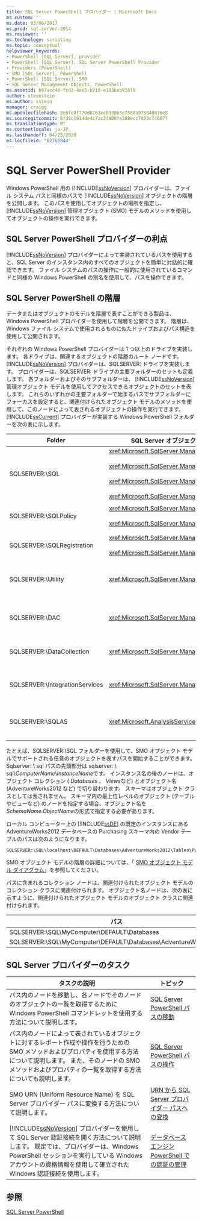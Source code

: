 ```yaml
---
title: SQL Server PowerShell プロバイダー | Microsoft Docs
ms.custom: ''
ms.date: 03/06/2017
ms.prod: sql-server-2014
ms.reviewer: ''
ms.technology: scripting
ms.topic: conceptual
helpviewer_keywords:
- PowerShell [SQL Server], provider
- PowerShell [SQL Server], SQL Server PowerShell Provider
- Providers [PowerShell]
- SMO [SQL Server], PowerShell
- PowerShell [SQL Server], SMO
- SQL Server Management Objects, PowerShell
ms.assetid: b97acc43-fcd2-4ae5-b218-e183bab916f9
author: stevestein
ms.author: sstein
manager: craigg
ms.openlocfilehash: 3e8fc0f770d8763ccb330b3c7588a97604d876e8
ms.sourcegitcommit: 6fd8c1914de4c7ac24900fe388ecc7883c740077
ms.translationtype: MT
ms.contentlocale: ja-JP
ms.lasthandoff: 04/25/2020
ms.locfileid: "62762844"
---
```

# <a name="sql-server-powershell-provider"></a>SQL Server PowerShell Provider
  Windows PowerShell 用の [!INCLUDE[ssNoVersion](../includes/ssnoversion-md.md)] プロバイダーは、ファイル システム パスと同様のパスで [!INCLUDE[ssNoVersion](../includes/ssnoversion-md.md)] オブジェクトの階層を公開します。 このパスを使用してオブジェクトの場所を指定し、 [!INCLUDE[ssNoVersion](../includes/ssnoversion-md.md)] 管理オブジェクト (SMO) モデルのメソッドを使用してオブジェクトの操作を実行できます。  
  
## <a name="benefits-of-the-sql-server-powershell-provider"></a>SQL Server PowerShell プロバイダーの利点  
 [!INCLUDE[ssNoVersion](../includes/ssnoversion-md.md)] プロバイダーによって実装されているパスを使用すると、SQL Server のインスタンス内のすべてのオブジェクトを簡単に対話的に確認できます。 ファイル システムのパスの操作に一般的に使用されているコマンドと同様の Windows PowerShell の別名を使用して、パスを操作できます。  
  
## <a name="the-sql-server-powershell-hierarchy"></a>SQL Server PowerShell の階層  
 データまたはオブジェクトのモデルを階層で表すことができる製品は、Windows PowerShell プロバイダーを使用して階層を公開できます。 階層は、Windows ファイル システムで使用されるものに似たドライブおよびパス構造を使用して公開されます。  
  
 それぞれの Windows PowerShell プロバイダーは 1 つ以上のドライブを実装します。 各ドライブは、関連するオブジェクトの階層のルート ノードです。 [!INCLUDE[ssNoVersion](../includes/ssnoversion-md.md)] プロバイダーは、SQLSERVER: ドライブを実装します。 プロバイダーは、SQLSERVER: ドライブの主要フォルダーのセットも定義します。 各フォルダーおよびそのサブフォルダーは、 [!INCLUDE[ssNoVersion](../includes/ssnoversion-md.md)] 管理オブジェクト モデルを使用してアクセスできるオブジェクトのセットを表します。 これらのいずれかの主要フォルダーで始まるパスでサブフォルダーにフォーカスを設定すると、関連付けられたオブジェクト モデルのメソッドを使用して、このノードによって表されるオブジェクトの操作を実行できます。 [!INCLUDE[ssCurrent](../includes/sscurrent-md.md)] プロバイダーが実装する Windows PowerShell フォルダーを次の表に示します。  
  
|Folder|SQL Server オブジェクト モデルの名前空間|オブジェクト|  
|------------|---------------------------------------|-------------|  
|SQLSERVER:\SQL|<xref:Microsoft.SqlServer.Management.Smo><br /><br /> <xref:Microsoft.SqlServer.Management.Smo.Agent><br /><br /> <xref:Microsoft.SqlServer.Management.Smo.Broker><br /><br /> <xref:Microsoft.SqlServer.Management.Smo.Mail>|データベース オブジェクト (テーブル、ビュー、ストアド プロシージャなど)|  
|SQLSERVER:\SQLPolicy|<xref:Microsoft.SqlServer.Management.Dmf><br /><br /> <xref:Microsoft.SqlServer.Management.Facets>|ポリシー ベースの管理オブジェクト (ポリシーやファセットなど)|  
|SQLSERVER:\SQLRegistration|<xref:Microsoft.SqlServer.Management.RegisteredServers><br /><br /> <xref:Microsoft.SqlServer.Management.Smo.RegSvrEnum>|登録済みサーバー オブジェクト (サーバー グループや登録済みサーバーなど)|  
|SQLSERVER:\Utility|<xref:Microsoft.SqlServer.Management.Utility>|ユーティリティ オブジェクト ( [!INCLUDE[ssDE](../includes/ssde-md.md)]のマネージド インスタンスなど)|  
|SQLSERVER:\DAC|<xref:Microsoft.SqlServer.Management.DAC>|データ層アプリケーション オブジェクト (DAC パッケージなど) と操作 (DAC の配置など)|  
|SQLSERVER:\DataCollection|<xref:Microsoft.SqlServer.Management.Collector>|コレクション セットや構成ストアなどのデータ コレクター オブジェクト|  
|SQLSERVER:\IntegrationServices|<xref:Microsoft.SqlServer.Management.IntegrationServices>|[!INCLUDE[ssISnoversion](../includes/ssisnoversion-md.md)] プロジェクト、パッケージ、環境などのオブジェクト。|  
|SQLSERVER:\SQLAS|<xref:Microsoft.AnalysisServices>|[!INCLUDE[ssASnoversion](../includes/ssasnoversion-md.md)] キューブ、集計、ディメンションなどのオブジェクト。|  
  
 たとえば、SQLSERVER:\SQL フォルダーを使用して、SMO オブジェクト モデルでサポートされる任意のオブジェクトを表すパスを開始することができます。 Sqlserver: \ sql パスの先頭部分は sqlserver: \ sql\\*ComputerName*\\*InstanceName*です。 インスタンス名の後のノードは、オブジェクト コレクション ( *Databases* 、 *Views*など) とオブジェクト名 (AdventureWorks2012 など) で切り替わります。 スキーマはオブジェクト クラスとしては表されません。 スキーマ内の最上位レベルのオブジェクト (テーブルやビューなど) のノードを指定する場合、オブジェクト名を *SchemaName.ObjectName*の形式で指定する必要があります。  
  
 ローカル コンピューター上の [!INCLUDE[ssDE](../includes/ssde-md.md)] の既定のインスタンスにある AdventureWorks2012 データベースの Purchasing スキーマ内の Vendor テーブルのパスは次のようになります。  
  
```  
SQLSERVER:\SQL\localhost\DEFAULT\Databases\AdventureWorks2012\Tables\Purchasing.Vendor  
```  
  
 SMO オブジェクト モデルの階層の詳細については、「 [SMO オブジェクト モデル ダイアグラム](../relational-databases/server-management-objects-smo/smo-object-model-diagram.md)」を参照してください。  
  
 パスに含まれるコレクション ノードは、関連付けられたオブジェクト モデルのコレクション クラスに関連付けられます。 オブジェクト名ノードは、次の表に示すように、関連付けられたオブジェクト モデルのオブジェクト クラスに関連付けられます。  
  
|パス|SMO クラス|  
|----------|---------------|  
|SQLSERVER:\SQL\MyComputer\DEFAULT\Databases|<xref:Microsoft.SqlServer.Management.Smo.DatabaseCollection>|  
|SQLSERVER:\SQL\MyComputer\DEFAULT\Databases\AdventureWorks2012|<xref:Microsoft.SqlServer.Management.Smo.Database>|  
  
## <a name="sql-server-provider-tasks"></a>SQL Server プロバイダーのタスク  
  
|タスクの説明|トピック|  
|----------------------|-----------|  
|パス内のノードを移動し、各ノードでそのノードのオブジェクトの一覧を取得するために Windows PowerShell コマンドレットを使用する方法について説明します。|[SQL Server PowerShell パスの移動](navigate-sql-server-powershell-paths.md)|  
|パス内のノードによって表されているオブジェクトに対するレポート作成や操作を行うための SMO メソッドおよびプロパティを使用する方法について説明します。 また、そのノードの SMO メソッドおよびプロパティの一覧を取得する方法についても説明します。|[SQL Server PowerShell パスの操作](work-with-sql-server-powershell-paths.md)|  
|SMO URN (Uniform Resource Name) を SQL Server プロバイダー パスに変換する方法について説明します。|[URN から SQL Server プロバイダー パスへの変換](../database-engine/convert-urns-to-sql-server-provider-paths.md)|  
|[!INCLUDE[ssNoVersion](../includes/ssnoversion-md.md)] プロバイダーを使用して SQL Server 認証接続を開く方法について説明します。 既定では、プロバイダーは、Windows PowerShell セッションを実行している Windows アカウントの資格情報を使用して確立された Windows 認証接続を使用します。|[データベース エンジン PowerShell での認証の管理](manage-authentication-in-database-engine-powershell.md)|  
  
## <a name="see-also"></a>参照  
 [SQL Server PowerShell](sql-server-powershell.md)  
  
  
